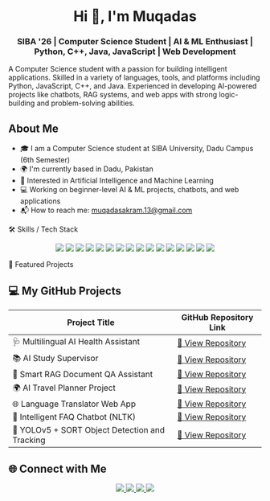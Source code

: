 <h1 align="center">Hi 👋, I'm Muqadas</h1>
<h3 align="center">SIBA '26 | Computer Science Student | AI & ML Enthusiast | Python, C++, Java, JavaScript | Web Development</h3>

<p>A Computer Science student with a passion for building intelligent applications. Skilled in a variety of languages, tools, and platforms including Python, JavaScript, C++, and Java. Experienced in developing AI-powered projects like chatbots, RAG systems, and web apps with strong logic-building and problem-solving abilities.</p>


## About Me
- 🎓 I am a Computer Science student at SIBA University, Dadu Campus (6th Semester)
- 🌍 I'm currently based in Dadu, Pakistan
- 🤖 Interested in Artificial Intelligence and Machine Learning
- 💻 Working on beginner-level AI & ML projects, chatbots, and web applications
- 📬 How to reach me: muqadasakram.13@gmail.com



🛠️ Skills / Tech Stack
<p align="center"> <img src="https://img.shields.io/badge/HTML5-E34F26?style=for-the-badge&logo=html5&logoColor=white" /> <img src="https://img.shields.io/badge/CSS3-1572B6?style=for-the-badge&logo=css3&logoColor=white" /> <img src="https://img.shields.io/badge/JavaScript-F7DF1E?style=for-the-badge&logo=javascript&logoColor=black" /> <img src="https://img.shields.io/badge/React-20232A?style=for-the-badge&logo=react&logoColor=61DAFB" /> <img src="https://img.shields.io/badge/Python-3776AB?style=for-the-badge&logo=python&logoColor=white" /> <img src="https://img.shields.io/badge/TensorFlow-FF6F00?style=for-the-badge&logo=tensorflow&logoColor=white" /> <img src="https://img.shields.io/badge/PyTorch-EE4C2C?style=for-the-badge&logo=pytorch&logoColor=white" /> <img src="https://img.shields.io/badge/scikit--learn-F7931E?style=for-the-badge&logo=scikitlearn&logoColor=white" /> <img src="https://img.shields.io/badge/OpenCV-27338E?style=for-the-badge&logo=opencv&logoColor=white" /> <img src="https://img.shields.io/badge/Pandas-150458?style=for-the-badge&logo=pandas&logoColor=white" /> <img src="https://img.shields.io/badge/SQLite-003B57?style=for-the-badge&logo=sqlite&logoColor=white" /> <img src="https://img.shields.io/badge/PgAdmin-336791?style=for-the-badge&logo=postgresql&logoColor=white" /> <img src="https://img.shields.io/badge/MySQL-4479A1?style=for-the-badge&logo=mysql&logoColor=white" /> <img src="https://img.shields.io/badge/REST_API-02569B?style=for-the-badge&logo=fastapi&logoColor=white" /> <img src="https://img.shields.io/badge/Git-F05032?style=for-the-badge&logo=git&logoColor=white" /> <img src="https://img.shields.io/badge/GitHub-181717?style=for-the-badge&logo=github&logoColor=white" /> </p>



🔨 Featured Projects
## 💻 My GitHub Projects

| **Project Title** | **GitHub Repository Link** |
|--------------------|-----------------------------|
| 🩺 Multilingual AI Health Assistant | [🔗 View Repository](https://github.com/Muqadas1234/multilingual-ai-health-assistant) |
| 📚 AI Study Supervisor | [🔗 View Repository](https://github.com/Muqadas1234/AI-Study-Supervisor) |
| 🧠 Smart RAG Document QA Assistant | [🔗 View Repository](https://github.com/Muqadas1234/Muqadas1234--Smart-RAG-Document-QA-Assistant-) |
| 🌍 AI Travel Planner Project | [🔗 View Repository](https://github.com/Muqadas1234/AI-Travel-Planner) |
| 🌐 Language Translator Web App | [🔗 View Repository](https://github.com/Muqadas1234/multi-language-translator-tool) |
| 💬 Intelligent FAQ Chatbot (NLTK) | [🔗 View Repository](https://github.com/Muqadas1234/intelligent-faq-chatbot-nltk) |
| 🎯 YOLOv5 + SORT Object Detection and Tracking | [🔗 View Repository](https://github.com/Muqadas1234/object-detection-tracking-using-yolo) |



## 🌐 Connect with Me  

<p align="center">
<a href="https://www.linkedin.com/in/muqadas-akram/" target="_blank">
  <img src="https://img.shields.io/badge/LinkedIn-0077B5?style=for-the-badge&logo=linkedin&logoColor=white"/>
</a>
<a href="https://github.com/Muqadas1234" target="_blank">
  <img src="https://img.shields.io/badge/GitHub-100000?style=for-the-badge&logo=github&logoColor=white"/>
</a>
<a href="https://www.instagram.com/its_muqadas.13?igsh=MTNlZmF1MThnYnB0dQ==" target="_blank">
  <img src="https://img.shields.io/badge/Instagram-E4405F?style=for-the-badge&logo=instagram&logoColor=white"/>
</a>
<a href="mailto:muqadasakram.13@gmail.com">
  <img src="https://img.shields.io/badge/Gmail-D14836?style=for-the-badge&logo=gmail&logoColor=white"/>
</a>
</p>




